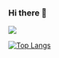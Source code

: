 ### Hi there 👋

![](https://komarev.com/ghpvc/?username=maxcoga&color=red)

[![Top Langs](https://github-readme-stats.vercel.app/api/top-langs/?username=maxcoga)](https://github.com/anuraghazra/github-readme-stats)

<!--
**MaxCoGa/MaxCoga** is a ✨ _special_ ✨ repository because its `README.md` (this file) appears on your GitHub profile.

Here are some ideas to get you started:

- 🔭 I’m currently working on ...
- 🌱 I’m currently learning ...
- 👯 I’m looking to collaborate on ...
- 🤔 I’m looking for help with ...
- 💬 Ask me about ...
- 📫 How to reach me: ...
- 😄 Pronouns: ...
- ⚡ Fun fact: ...
-->
